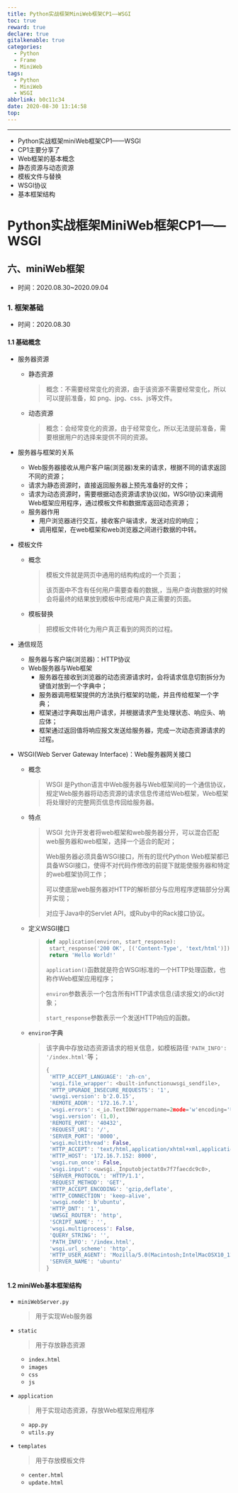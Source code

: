 ```yaml
---
title: Python实战框架MiniWeb框架CP1——WSGI
toc: true
reward: true
declare: true
gitalkenable: true
categories:
  - Python
  - Frame
  - MiniWeb
tags:
  - Python
  - MiniWeb
  - WSGI
abbrlink: b0c11c34
date: 2020-08-30 13:14:58
top:
---
```


---

* Python实战框架miniWeb框架CP1——WSGI
* CP1主要分享了
* Web框架的基本概念
* 静态资源与动态资源
* 模板文件与替换
* WSGI协议
* 基本框架结构

<!-- more -->

# Python实战框架MiniWeb框架CP1——WSGI

## 六、miniWeb框架

* 时间：2020.08.30~2020.09.04

### 1. 框架基础

* 时间：2020.08.30

#### 1.1 基础概念

* 服务器资源

  * 静态资源

    > 概念：不需要经常变化的资源，由于该资源不需要经常变化，所以可以提前准备，如 png、jpg、css、js等⽂件。

  * 动态资源

    > 概念：会经常变化的资源，由于经常变化，所以无法提前准备，需要根据用户的选择来提供不同的资源。

* 服务器与框架的关系

  * Web服务器接收从用户客户端(浏览器)发来的请求，根据不同的请求返回不同的资源；
  * 请求为静态资源时，直接返回服务器上预先准备好的文件；
  * 请求为动态资源时，需要根据动态资源请求协议(如，WSGI协议)来调用Web框架应用程序，通过模板文件和数据库返回动态资源；
  * 服务器作用
    * 用户浏览器进行交互，接收客户端请求，发送对应的响应；
    * 调用框架，在web框架和web浏览器之间进行数据的中转。

* 模板文件

  * 概念

    > 模板文件就是网页中通用的结构构成的⼀个页面；
    >
    > 该页面中不含有任何用户需要查看的数据,，当用户查询数据的时候会将最终的结果放到模板中形成用户真正需要的页面。

  * 模板替换

    > 把模板文件转化为用户真正看到的网页的过程。

* 通信规范

  * 服务器与客户端(浏览器)：HTTP协议
  * Web服务器与Web框架
    * 服务器在接收到浏览器的动态资源请求时，会将请求信息切割拆分为键值对放到⼀个字典中；
    * 服务器调用框架提供的方法执行框架的功能，并且传给框架⼀个字典；
    * 框架通过字典取出用户请求，并根据请求产生处理状态、响应头、响应体；
    * 框架通过返回值将响应报文发送给服务器，完成⼀次动态资源请求的过程。

* WSGI(Web Server Gateway Interface)：Web服务器网关接口

  * 概念

    > WSGI 是Python语言中Web服务器与Web框架间的一个通信协议，规定Web服务器将动态资源的请求信息传递给Web框架，Web框架将处理好的完整网页信息传回给服务器。

  * 特点

    > WSGI 允许开发者将web框架和web服务器分开，可以混合匹配web服务器和web框架，选择一个适合的配对；
    >
    > Web服务器必须具备WSGI接口，所有的现代Python Web框架都已具备WSGI接口，使得不对代码作修改的前提下就能使服务器和特定的web框架协同工作；
    >
    > 可以使底层web服务器对HTTP的解析部分与应用程序逻辑部分分离开实现；
    >
    > 对应于Java中的Servlet API，或Ruby中的Rack接口协议。

  * 定义WSGI接口

    > ```python
    > def application(environ, start_response):
    >  start_response('200 OK', [('Content-Type', 'text/html')])
    >  return 'Hello World!'
    > ```
    >
    > `application()`函数就是符合WSGI标准的一个HTTP处理函数，也称作Web框架应用程序；
    >
    > `environ`参数表示一个包含所有HTTP请求信息(请求报文)的dict对象；
    >
    > `start_response`参数表示一个发送HTTP响应的函数。

  * `environ`字典

    > 该字典中存放动态资源请求的相关信息，如模板路径`'PATH_INFO': '/index.html'`等；
    >
    > ```python
    > {
    >  'HTTP_ACCEPT_LANGUAGE': 'zh-cn',
    >  'wsgi.file_wrapper': <built-infunctionuwsgi_sendfile>,
    >  'HTTP_UPGRADE_INSECURE_REQUESTS': '1',
    >  'uwsgi.version': b'2.0.15',
    >  'REMOTE_ADDR': '172.16.7.1',
    >  'wsgi.errors': <_io.TextIOWrappername=2mode='w'encoding='UTF-8'>,
    >  'wsgi.version': (1,0),
    >  'REMOTE_PORT': '40432',
    >  'REQUEST_URI': '/',
    >  'SERVER_PORT': '8000',
    >  'wsgi.multithread': False,
    >  'HTTP_ACCEPT': 'text/html,application/xhtml+xml,application/xml;q=0.9,*/*;q=0.8',
    >  'HTTP_HOST': '172.16.7.152: 8000',
    >  'wsgi.run_once': False,
    >  'wsgi.input': <uwsgi._Inputobjectat0x7f7faecdc9c0>,
    >  'SERVER_PROTOCOL': 'HTTP/1.1',
    >  'REQUEST_METHOD': 'GET',
    >  'HTTP_ACCEPT_ENCODING': 'gzip,deflate',
    >  'HTTP_CONNECTION': 'keep-alive',
    >  'uwsgi.node': b'ubuntu',
    >  'HTTP_DNT': '1',
    >  'UWSGI_ROUTER': 'http',
    >  'SCRIPT_NAME': '',
    >  'wsgi.multiprocess': False,
    >  'QUERY_STRING': '',
    >  'PATH_INFO': '/index.html',
    >  'wsgi.url_scheme': 'http',
    >  'HTTP_USER_AGENT': 'Mozilla/5.0(Macintosh;IntelMacOSX10_12_5)AppleWebKit/603.2.4(KHTML,likeGecko)Version/10.1.1Safari/603.2.4',
    >  'SERVER_NAME': 'ubuntu'
    > }
    > ```

#### 1.2 miniWeb基本框架结构

* `miniWebServer.py`

  > 用于实现Web服务器

* `static`

  > 用于存放静态资源

  * `index.html`
  * `images`
  * `css`
  * `js`

* `application`

  > 用于实现动态资源，存放Web框架应用程序

  * `app.py`
  * `utils.py`

* `templates`

  > 用于存放模板文件

  * `center.html`
  * `update.html`